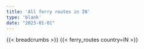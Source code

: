 ```yaml
---
title: 'All ferry routes in IN'
type: 'blank'
date: "2023-01-01"
---
```


{{< breadcrumbs >}}
{{< ferry_routes country=IN >}}

